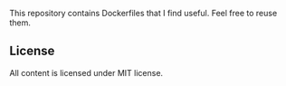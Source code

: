 This repository contains Dockerfiles that I find useful. Feel free to reuse them.

## License

All content is licensed under MIT license.
